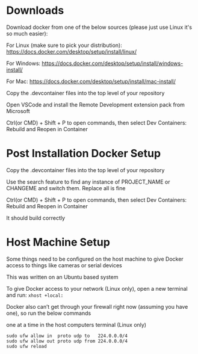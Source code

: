 # Downloads
Download docker from one of the below sources (please just use Linux it's so much easier): 

For Linux (make sure to pick your distribution): https://docs.docker.com/desktop/setup/install/linux/

For Windows: https://docs.docker.com/desktop/setup/install/windows-install/

For Mac: https://docs.docker.com/desktop/setup/install/mac-install/ 



Copy the .devcontainer files into the top level of your repository

Open VSCode and install the Remote Development extension pack from Microsoft

Ctrl(or CMD) + Shift + P to open commands, then select Dev Containers: Rebuild and Reopen in Container

# Post Installation Docker Setup
Copy the .devcontainer files into the top level of your repository

Use the search feature to find any instance of PROJECT_NAME or CHANGEME and switch them. Replace all is fine

Ctrl(or CMD) + Shift + P to open commands, then select Dev Containers: Rebuild and Reopen in Container

It should build correctly

# Host Machine Setup
Some things need to be configured on the host machine to give Docker access to things like cameras or serial devices

This was written on an Ubuntu based system

To give Docker access to your network (Linux only), open a new terminal and run: `xhost +local:`

Docker also can’t get through your firewall right now (assuming you have one), so run the below commands

one at a time in the host computers terminal (Linux only)
```
sudo ufw allow in  proto udp to   224.0.0.0/4
sudo ufw allow out proto udp from 224.0.0.0/4
sudo ufw reload 
```